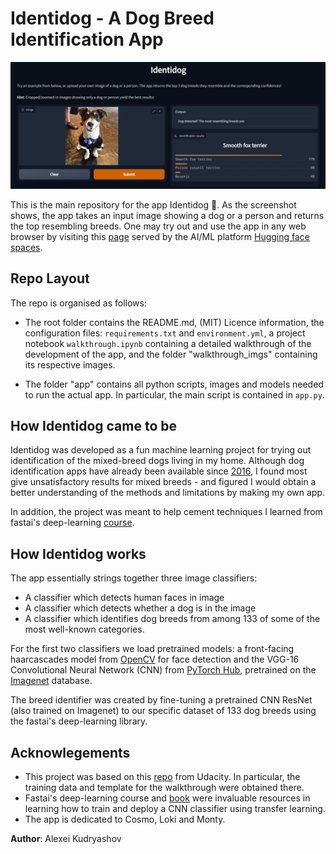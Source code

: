 # Identidog - A Dog Breed Identification App

![app_screenshot](walkthrough_imgs/app_screenshot.jpg)

This is the main repository for the app Identidog 🐶. As the screenshot shows, the app takes an input image showing a dog or a person and returns the top resembling breeds. One may try out and use the app in any web browser by visiting this [page](https://huggingface.co/spaces/alexeikud/identidog) served by the AI/ML platform [Hugging face spaces](https://huggingface.co/).

## Repo Layout
The repo is organised as follows:

- The root folder contains the README.md, (MIT) Licence information, the configuration files: ``requirements.txt`` and ``environment.yml``, a project notebook ``walkthrough.ipynb`` containing a detailed walkthrough of the development of the app, and the folder "walkthrough_imgs" containing its respective images.

- The folder "app" contains all python scripts, images and models needed to run the actual app. In particular, the main script is contained in ``app.py``.

## How Identidog came to be
Identidog was developed as a fun machine learning project for trying out identification of the mixed-breed dogs living in my home. Although dog identification apps have already been available since [2016](https://news.microsoft.com/features/fetch-new-microsoft-garage-app-uses-artificial-intelligence-to-name-that-breed/), I found most give unsatisfactory results for mixed breeds - and figured I would obtain a better understanding of the methods and limitations by making my own app.

In addition, the project was meant to help cement techniques I learned from fastai's deep-learning [course](https://course.fast.ai/).

## How Identidog works
The app essentially strings together three image classifiers:

- A classifier which detects human faces in image
- A classifier which detects whether a dog is in the image
- A classifier which identifies dog breeds from among 133 of some of the most well-known categories.

For the first two classifiers we load pretrained models: a front-facing haarcascades model from [OpenCV](https://github.com/opencv/opencv[) for face detection and the VGG-16 Convolutional Neural Network (CNN) from [PyTorch Hub](https://pytorch.org/hub/), pretrained on the [Imagenet](https://www.image-net.org/) database.

The breed identifier was created by fine-tuning a pretrained CNN ResNet (also trained on Imagenet) to our specific dataset of 133 dog breeds using the fastai's deep-learning library.

## Acknowlegements
- This project was based on this [repo](https://github.com/udacity/deep-learning-v2-pytorch/tree/master/project-dog-classification) from Udacity. In particular, the training data and template for the walkthrough were obtained there.
- Fastai's deep-learning course and [book](https://github.com/fastai/fastbook) were invaluable resources in learning how to train and deploy a CNN classifier using transfer learning.
- The app is dedicated to Cosmo, Loki and Monty.

**Author**: Alexei Kudryashov
